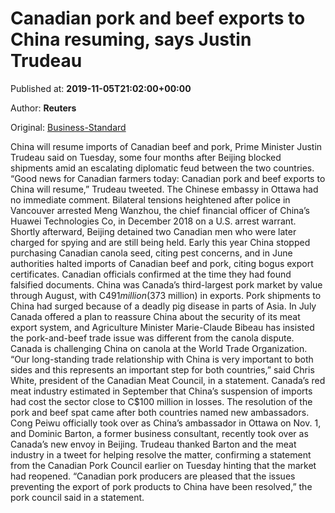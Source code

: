 
# Canadian pork and beef exports to China resuming, says Justin Trudeau

Published at: **2019-11-05T21:02:00+00:00**

Author: **Reuters**

Original: [Business-Standard](https://www.business-standard.com/article/international/canadian-pork-and-beef-exports-to-china-resuming-says-justin-trudeau-119110600063_1.html)

China will resume imports of Canadian beef and pork, Prime Minister Justin Trudeau said on Tuesday, some four months after Beijing blocked shipments amid an escalating diplomatic feud between the two countries.
“Good news for Canadian farmers today: Canadian pork and beef exports to China will resume,” Trudeau tweeted.
The Chinese embassy in Ottawa had no immediate comment.
Bilateral tensions heightened after police in Vancouver arrested Meng Wanzhou, the chief financial officer of China’s Huawei Technologies Co, in December 2018 on a U.S. arrest warrant. Shortly afterward, Beijing detained two Canadian men who were later charged for spying and are still being held.
Early this year China stopped purchasing Canadian canola seed, citing pest concerns, and in June authorities halted imports of Canadian beef and pork, citing bogus export certificates. Canadian officials confirmed at the time they had found falsified documents.
China was Canada’s third-largest pork market by value through August, with C$491 million ($373 million) in exports. Pork shipments to China had surged because of a deadly pig disease in parts of Asia.
In July Canada offered a plan to reassure China about the security of its meat export system, and Agriculture Minister Marie-Claude Bibeau has insisted the pork-and-beef trade issue was different from the canola dispute. Canada is challenging China on canola at the World Trade Organization.
“Our long-standing trade relationship with China is very important to both sides and this represents an important step for both countries,” said Chris White, president of the Canadian Meat Council, in a statement.
Canada’s red meat industry estimated in September that China’s suspension of imports had cost the sector close to C$100 million in losses.
The resolution of the pork and beef spat came after both countries named new ambassadors. Cong Peiwu officially took over as China’s ambassador in Ottawa on Nov. 1, and Dominic Barton, a former business consultant, recently took over as Canada’s new envoy in Beijing.
Trudeau thanked Barton and the meat industry in a tweet for helping resolve the matter, confirming a statement from the Canadian Pork Council earlier on Tuesday hinting that the market had reopened.
“Canadian pork producers are pleased that the issues preventing the export of pork products to China have been resolved,” the pork council said in a statement.
